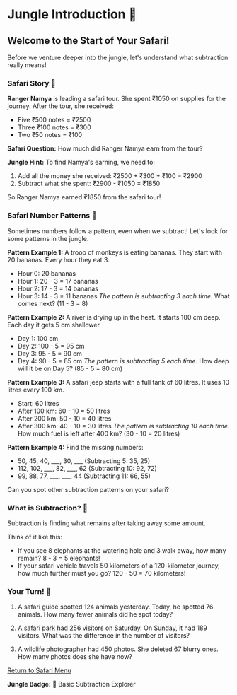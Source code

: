 # Jungle Introduction 🌴

## Welcome to the Start of Your Safari!

Before we venture deeper into the jungle, let's understand what subtraction really means!

### Safari Story 🦒

**Ranger Namya** is leading a safari tour. She spent ₹1050 on supplies for the journey. After the tour, she received:
- Five ₹500 notes = ₹2500
- Three ₹100 notes = ₹300
- Two ₹50 notes = ₹100

**Safari Question:** How much did Ranger Namya earn from the tour?

**Jungle Hint:** To find Namya's earning, we need to:
1. Add all the money she received: ₹2500 + ₹300 + ₹100 = ₹2900
2. Subtract what she spent: ₹2900 - ₹1050 = ₹1850

So Ranger Namya earned ₹1850 from the safari tour!

### Safari Number Patterns 🔢

Sometimes numbers follow a pattern, even when we subtract! Let's look for some patterns in the jungle.

**Pattern Example 1:** A troop of monkeys is eating bananas. They start with 20 bananas. Every hour they eat 3.
- Hour 0: 20 bananas
- Hour 1: 20 - 3 = 17 bananas
- Hour 2: 17 - 3 = 14 bananas
- Hour 3: 14 - 3 = 11 bananas
*The pattern is subtracting 3 each time.* What comes next? (11 - 3 = 8)

**Pattern Example 2:** A river is drying up in the heat. It starts 100 cm deep. Each day it gets 5 cm shallower.
- Day 1: 100 cm
- Day 2: 100 - 5 = 95 cm
- Day 3: 95 - 5 = 90 cm
- Day 4: 90 - 5 = 85 cm
*The pattern is subtracting 5 each time.* How deep will it be on Day 5? (85 - 5 = 80 cm)

**Pattern Example 3:** A safari jeep starts with a full tank of 60 litres. It uses 10 litres every 100 km.
- Start: 60 litres
- After 100 km: 60 - 10 = 50 litres
- After 200 km: 50 - 10 = 40 litres
- After 300 km: 40 - 10 = 30 litres
*The pattern is subtracting 10 each time.* How much fuel is left after 400 km? (30 - 10 = 20 litres)

**Pattern Example 4:** Find the missing numbers:
- 50, 45, 40, ___, 30, ___ (Subtracting 5: 35, 25)
- 112, 102, ___, 82, ___, 62 (Subtracting 10: 92, 72)
- 99, 88, 77, ___, ___, 44 (Subtracting 11: 66, 55)

Can you spot other subtraction patterns on your safari?

### What is Subtraction? 🐾

Subtraction is finding what remains after taking away some amount. 

Think of it like this:
- If you see 8 elephants at the watering hole and 3 walk away, how many remain? 8 - 3 = 5 elephants!
- If your safari vehicle travels 50 kilometers of a 120-kilometer journey, how much further must you go? 120 - 50 = 70 kilometers!

### Your Turn! 🦁

1. A safari guide spotted 124 animals yesterday. Today, he spotted 76 animals. How many fewer animals did he spot today?

2. A safari park had 256 visitors on Saturday. On Sunday, it had 189 visitors. What was the difference in the number of visitors?

3. A wildlife photographer had 450 photos. She deleted 67 blurry ones. How many photos does she have now?

[Return to Safari Menu](./Subtraction_Safari_Menu.md)

**Jungle Badge:** 🥇 Basic Subtraction Explorer
